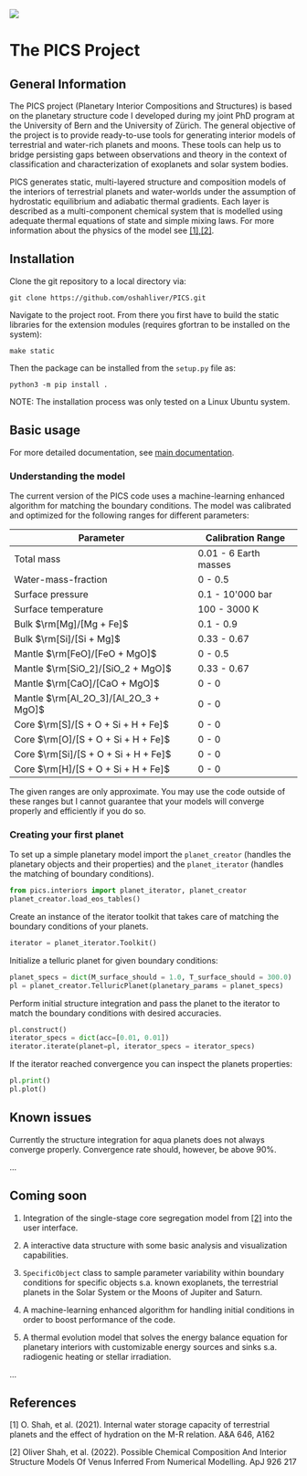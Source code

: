 ![](assets/chapter_hydro.png)

# The PICS Project

## General Information

The PICS project (Planetary Interior Compositions and Structures) is based on the planetary structure code I developed during my joint PhD program at the University of Bern and the University of Zürich. The general objective of the project is to provide ready-to-use tools for generating interior models of terrestrial and water-rich planets and moons. These tools can help us to bridge persisting gaps between observations and theory in the context of classification and characterization of exoplanets and solar system bodies.

PICS generates static, multi-layered structure and composition models of the interiors of terrestrial planets and water-worlds under the assumption of hydrostatic equilibrium and adiabatic thermal gradients. Each layer is described as a multi-component chemical system that is modelled using adequate thermal equations of state and simple mixing laws. For more information about the physics of the model see [[1],[2]](#1).

## Installation

Clone the git repository to a local directory via:

```
git clone https://github.com/oshahliver/PICS.git
```
Navigate to the project root. From there you first have to build the static libraries for the extension modules (requires gfortran to be installed on the system):

```
make static
```

Then the package can be installed from the ```setup.py``` file as:
```
python3 -m pip install .
```

NOTE: The installation process was only tested on a Linux Ubuntu system.

## Basic usage

For more detailed documentation, see [main documentation](./docs/README.md).

### Understanding the model

The current version of the PICS code uses a machine-learning enhanced algorithm for matching the boundary conditions. The model was calibrated and optimized for the following ranges for different parameters:

| Parameter                   | Calibration Range               |
|-----------------------------|------------------------------|
| Total mass                  | 0.01 - 6 Earth masses        |
| Water-mass-fraction         | 0 - 0.5                      |
| Surface pressure            | 0.1 - 10'000 bar                   |
| Surface temperature         | 100 - 3000 K                 |
| Bulk $\rm[Mg]/[Mg + Fe]$            | 0.1 - 0.9                    |
| Bulk $\rm[Si]/[Si + Mg]$            | 0.33 - 0.67                    |
| Mantle $\rm[FeO]/[FeO + MgO]$         | 0 - 0.5                    |
| Mantle $\rm[SiO_2]/[SiO_2 + MgO]$         | 0.33 - 0.67                   |
| Mantle $\rm[CaO]/[CaO + MgO]$         | 0 - 0                    |
| Mantle $\rm[Al_2O_3]/[Al_2O_3 + MgO]$         | 0 - 0                    |
| Core $\rm[S]/[S + O + Si + H + Fe]$         | 0 - 0                    |
| Core $\rm[O]/[S + O + Si + H + Fe]$         | 0 - 0                    |
| Core $\rm[Si]/[S + O + Si + H + Fe]$         | 0 - 0                    |
| Core $\rm[H]/[S + O + Si + H + Fe]$         | 0 - 0                    |

The given ranges are only approximate. You may use the code outside of these ranges but I cannot guarantee that your models will converge properly and efficiently if you do so.

### Creating your first planet

To set up a simple planetary model import the ```planet_creator``` (handles the planetary objects and their properties) and the ```planet_iterator``` (handles the matching of boundary conditions).

```python
from pics.interiors import planet_iterator, planet_creator
planet_creator.load_eos_tables() 
```

Create an instance of the iterator toolkit that takes care of matching the boundary conditions of your planets.

```python
iterator = planet_iterator.Toolkit()
```

Initialize a telluric planet for given boundary conditions:

```python
planet_specs = dict(M_surface_should = 1.0, T_surface_should = 300.0)
pl = planet_creator.TelluricPlanet(planetary_params = planet_specs)
```

Perform initial structure integration and pass the planet to the iterator to match the boundary conditions with desired accuracies.

```python
pl.construct()
iterator_specs = dict(acc=[0.01, 0.01])
iterator.iterate(planet=pl, iterator_specs = iterator_specs)
```

If the iterator reached convergence you can inspect the planets properties:

```python
pl.print()
pl.plot()
```

## Known issues

Currently the structure integration for aqua planets does not always converge properly. Convergence rate should, however, be above 90%.

...

## Coming soon


1. Integration of the single-stage core segregation model from [[2]](#1) into the user interface.

2. A interactive data structure with some basic analysis and visualization capabilities.

3. ```SpecificObject``` class to sample parameter variability within boundary conditions for specific objects s.a. known exoplanets, the terrestrial planets in the Solar System or the Moons of Jupiter and Saturn.

4. A machine-learning enhanced algorithm for handling initial conditions in order to boost performance of the code.

5. A thermal evolution model that solves the energy balance equation for planetary interiors with customizable energy sources and sinks s.a. radiogenic heating or stellar irradiation.

...

## References
<a id="1">[1]</a> 
O. Shah, et al. (2021).
Internal water storage capacity of terrestrial planets and the effect of hydration on the M-R relation.
A&A 646, A162

<a id="2">[2]</a> 
Oliver Shah, et al. (2022).
Possible Chemical Composition And Interior Structure Models Of Venus Inferred From Numerical Modelling.
ApJ 926 217

